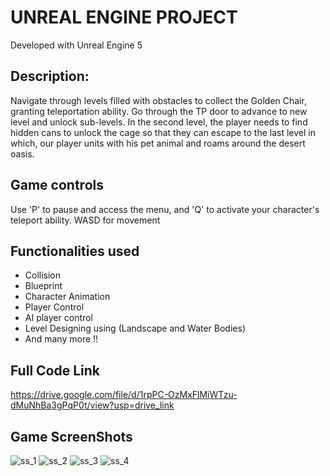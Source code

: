 # UNREAL ENGINE PROJECT

Developed with Unreal Engine 5

## Description:

Navigate through levels filled with obstacles to collect the Golden Chair, granting teleportation ability. Go through the TP door to advance to new level and unlock sub-levels. 
In the second level, the player needs to find hidden cans to unlock the cage so that they can escape to the last level in which, our player units with his pet animal and roams around the desert oasis.

## Game controls
Use 'P' to pause and access the menu, and 'Q' to activate your character's teleport ability.
WASD for movement

## Functionalities used 
- Collision
- Blueprint 
- Character Animation
- Player Control
- AI player control
- Level Designing using (Landscape and Water Bodies)
- And many more !!

## Full Code  Link
https://drive.google.com/file/d/1rpPC-OzMxFlMiWTzu-dMuNhBa3gPqP0t/view?usp=drive_link

## Game ScreenShots

![ss_1](https://github.com/ajogseneca/UnrealEngine-Project/assets/97509993/4319e226-5a15-4df1-a264-e8851a8bf58d)
![ss_2](https://github.com/ajogseneca/UnrealEngine-Project/assets/97509993/fcc41c99-0148-4ae6-b58d-e39626b0439a)
![ss_3](https://github.com/ajogseneca/UnrealEngine-Project/assets/97509993/32226a08-6dde-43ff-bd59-7c669c73fb8e)
![ss_4](https://github.com/ajogseneca/UnrealEngine-Project/assets/97509993/17e7845b-d707-461a-bf07-52bb7a020bc3)
